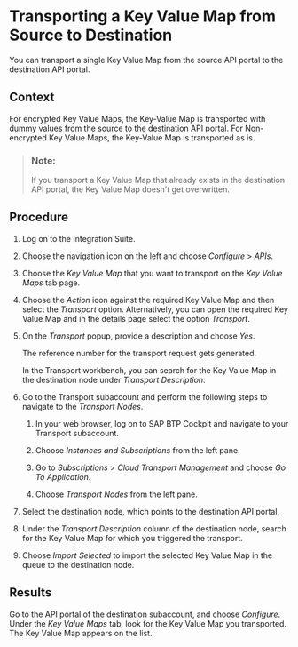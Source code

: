 <!-- loiobea14c9324df4382957366eeb403f8d3 -->

# Transporting a Key Value Map from Source to Destination

You can transport a single Key Value Map from the source API portal to the destination API portal.



<a name="loiobea14c9324df4382957366eeb403f8d3__context_htd_tvq_1pb"/>

## Context

For encrypted Key Value Maps, the Key-Value Map is transported with dummy values from the source to the destination API portal. For Non-encrypted Key Value Maps, the Key-Value Map is transported as is.

> ### Note:  
> If you transport a Key Value Map that already exists in the destination API portal, the Key Value Map doesn't get overwritten.



<a name="loiobea14c9324df4382957366eeb403f8d3__steps_cnz_rqq_1pb"/>

## Procedure

1.  Log on to the Integration Suite.

2.  Choose the navigation icon on the left and choose *Configure* \> *APIs*.

3.  Choose the *Key Value Map* that you want to transport on the *Key Value Maps* tab page.

4.  Choose the *Action* icon against the required Key Value Map and then select the *Transport* option. Alternatively, you can open the required Key Value Map and in the details page select the option *Transport*.

5.  On the *Transport* popup, provide a description and choose *Yes*.

    The reference number for the transport request gets generated.

    In the Transport workbench, you can search for the Key Value Map in the destination node under *Transport Description*.

6.  Go to the Transport subaccount and perform the following steps to navigate to the *Transport Nodes*.

    1.  In your web browser, log on to SAP BTP Cockpit and navigate to your Transport subaccount.

    2.  Choose *Instances and Subscriptions* from the left pane.

    3.  Go to *Subscriptions* \> *Cloud Transport Management* and choose *Go To Application*.

    4.  Choose *Transport Nodes* from the left pane.


7.  Select the destination node, which points to the destination API portal.

8.  Under the *Transport Description* column of the destination node, search for the Key Value Map for which you triggered the transport.

9.  Choose *Import Selected* to import the selected Key Value Map in the queue to the destination node.




<a name="loiobea14c9324df4382957366eeb403f8d3__result_srz_n5c_q4b"/>

## Results

Go to the API portal of the destination subaccount, and choose *Configure*. Under the *Key Value Maps* tab, look for the Key Value Map you transported. The Key Value Map appears on the list.

